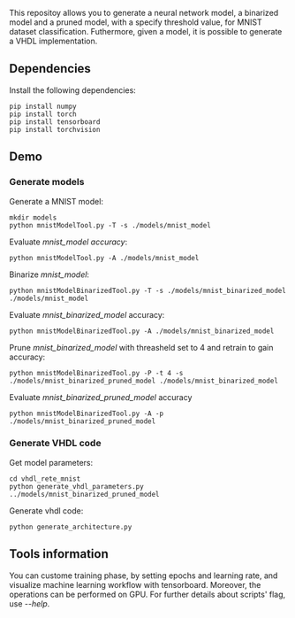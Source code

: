 This repositoy allows you to generate a neural network model, a binarized model and a pruned model, with a specify threshold value, for MNIST dataset classification. Futhermore, given a model, it is possible to generate a VHDL implementation. 

## Dependencies
Install the following dependencies:
````
pip install numpy
pip install torch
pip install tensorboard
pip install torchvision
````

## Demo

### Generate models
Generate a MNIST model:
````
mkdir models
python mnistModelTool.py -T -s ./models/mnist_model
````
Evaluate *mnist_model accuracy*:
````
python mnistModelTool.py -A ./models/mnist_model
````
Binarize *mnist_model*:
````
python mnistModelBinarizedTool.py -T -s ./models/mnist_binarized_model ./models/mnist_model
````
Evaluate *mnist_binarized_model* accuracy:
````
python mnistModelBinarizedTool.py -A ./models/mnist_binarized_model
````
Prune *mnist_binarized_model* with threasheld set to 4 and retrain to gain accuracy:
````
python mnistModelBinarizedTool.py -P -t 4 -s ./models/mnist_binarized_pruned_model ./models/mnist_binarized_model
````
Evaluate *mnist_binarized_pruned_model* accuracy
````
python mnistModelBinarizedTool.py -A -p ./models/mnist_binarized_pruned_model 
````

### Generate VHDL code
Get model parameters:
````
cd vhdl_rete_mnist
python generate_vhdl_parameters.py ../models/mnist_binarized_pruned_model 
````
Generate vhdl code:
````
python generate_architecture.py
````

## Tools information
You can custome training phase, by setting epochs and learning rate, and visualize machine learning workflow with tensorboard. Moreover, the operations can be performed on GPU. 
For further details about scripts' flag, use *--help*.

